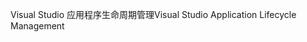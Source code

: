 <span data-ttu-id="8cc93-101">Visual Studio 应用程序生命周期管理</span><span class="sxs-lookup"><span data-stu-id="8cc93-101">Visual Studio Application Lifecycle Management</span></span>
